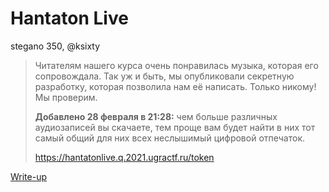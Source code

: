 # Hantaton Live

stegano 350, @ksixty

> Читателям нашего курса очень понравилась музыка, которая его сопровождала. Так уж и быть, мы опубликовали секретную разработку, которая позволила нам её написать. Только никому! Мы проверим.
>
> **Добавлено 28 февраля в 21:28:** чем больше различных аудиозаписей вы скачаете, тем проще вам будет найти в них тот самый общий для них всех неслышимый цифровой отпечаток.
>
> https://hantatonlive.q.2021.ugractf.ru/token

[Write-up](WRITEUP.md)
